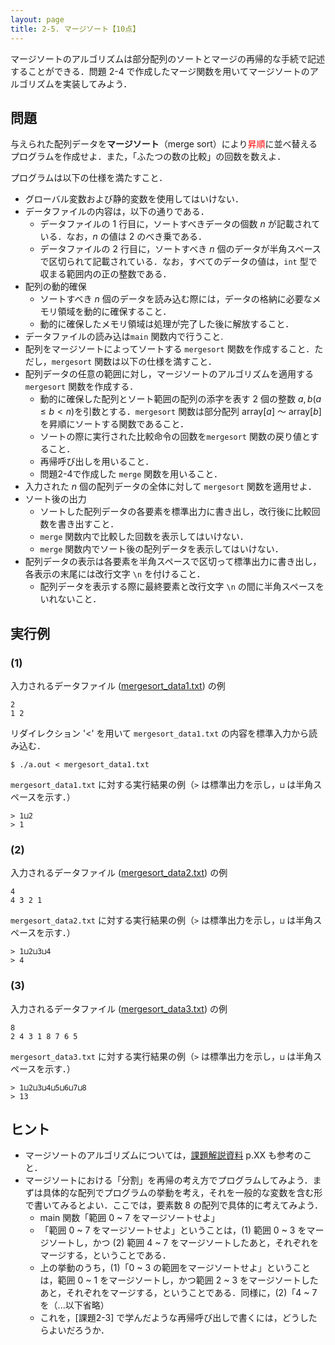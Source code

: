 ```yaml
---
layout: page
title: 2-5. マージソート【10点】
---
```


マージソートのアルゴリズムは部分配列のソートとマージの再帰的な手続で記述することができる．問題 2-4 で作成したマージ関数を用いてマージソートのアルゴリズムを実装してみよう．

## 問題
与えられた配列データを**マージソート**（merge sort）により<font color="red">昇順</font>に並べ替えるプログラムを作成せよ．また，「ふたつの数の比較」の回数を数えよ．

プログラムは以下の仕様を満たすこと．

- グローバル変数および静的変数を使用してはいけない．
- データファイルの内容は，以下の通りである．
  - データファイルの 1 行目に，ソートすべきデータの個数 $n$ が記載されている．なお，$n$ の値は 2 のべき乗である．
  - データファイルの 2 行目に，ソートすべき $n$ 個のデータが半角スペースで区切られて記載されている．なお，すべてのデータの値は，`int` 型で収まる範囲内の正の整数である．
- 配列の動的確保
  - ソートすべき $n$ 個のデータを読み込む際には，データの格納に必要なメモリ領域を動的に確保すること．
  - 動的に確保したメモリ領域は処理が完了した後に解放すること．
- データファイルの読み込は`main` 関数内で行うこと.
- 配列をマージソートによってソートする `mergesort` 関数を作成すること．ただし，`mergesort` 関数は以下の仕様を満すこと．
- 配列データの任意の範囲に対し，マージソートのアルゴリズムを適用する `mergesort` 関数を作成する．
  - 動的に確保した配列とソート範囲の配列の添字を表す 2 個の整数 $a,b (a \leq b<n)$を引数とする．`mergesort` 関数は部分配列 array[$a$] 〜 array[$b$] を昇順にソートする関数であること．
  - ソートの際に実行された比較命令の回数を`mergesort` 関数の戻り値とすること．
  - 再帰呼び出しを用いること．
  - 問題2-4で作成した `merge` 関数を用いること．
- 入力された $n$ 個の配列データの全体に対して `mergesort` 関数を適用せよ．
- ソート後の出力
    - ソートした配列データの各要素を標準出力に書き出し，改行後に比較回数を書き出すこと．
	- `merge` 関数内で比較した回数を表示してはいけない．
    - `merge` 関数内でソート後の配列データを表示してはいけない．
- 配列データの表示は各要素を半角スペースで区切って標準出力に書き出し，各表示の末尾には改行文字 `\n` を付けること．
	- 配列データを表示する際に最終要素と改行文字 `\n` の間に半角スペースをいれないこと．

## 実行例

### (1)

入力されるデータファイル ([mergesort_data1.txt](./mergesort_data1.txt)) の例

```
2
1 2
```


リダイレクション '<' を用いて `mergesort_data1.txt` の内容を標準入力から読み込む．

```
$ ./a.out < mergesort_data1.txt
```

`mergesort_data1.txt` に対する実行結果の例（`>` は標準出力を示し，`⊔` は半角スペースを示す．）

```
> 1⊔2
> 1
```

### (2)

入力されるデータファイル ([mergesort_data2.txt](./mergesort_data2.txt)) の例

```
4
4 3 2 1
```

`mergesort_data2.txt` に対する実行結果の例（`>` は標準出力を示し，`⊔` は半角スペースを示す．）

```
> 1⊔2⊔3⊔4
> 4
```

### (3)

入力されるデータファイル ([mergesort_data3.txt](./mergesort_data3.txt)) の例

```
8
2 4 3 1 8 7 6 5
```

`mergesort_data3.txt` に対する実行結果の例（`>` は標準出力を示し，`⊔` は半角スペースを示す．）

```
> 1⊔2⊔3⊔4⊔5⊔6⊔7⊔8
> 13
```

## ヒント

- マージソートのアルゴリズムについては，[課題解説資料](http://ecei-tohoku.github.io/ppa/tmp_kadai2_2017/kadai2-intro.pdf) p.XX も参考のこと．
- マージソートにおける「分割」を再帰の考え方でプログラムしてみよう．まずは具体的な配列でプログラムの挙動を考え，それを一般的な変数を含む形で書いてみるとよい．ここでは，要素数 8 の配列で具体的に考えてみよう．
    - main 関数「範囲 0 ~ 7 をマージソートせよ」
    - 「範囲 0 ~ 7 をマージソートせよ」ということは，(1) 範囲 0 ~ 3 をマージソートし，かつ (2) 範囲 4 ~ 7 をマージソートしたあと，それぞれをマージする，ということである．
    - 上の挙動のうち，(1)「0 ~ 3 の範囲をマージソートせよ」ということは，範囲 0 ~ 1 をマージソートし，かつ範囲 2 ~ 3 をマージソートしたあと，それぞれをマージする，ということである．同様に，(2)「4 ~ 7 を（...以下省略）
    - これを，[課題2-3] で学んだような再帰呼び出しで書くには，どうしたらよいだろうか．
